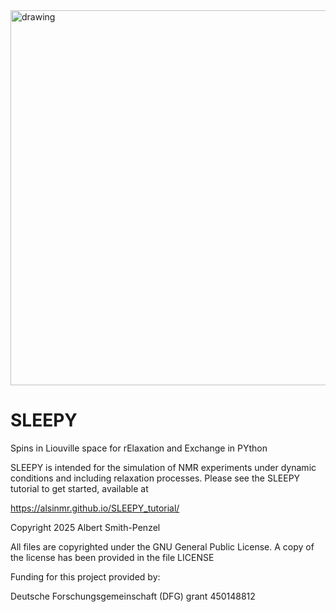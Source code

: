 <img src="logo.png" alt="drawing" width="600"/>

# SLEEPY
Spins in Liouville space for rElaxation and Exchange in PYthon

SLEEPY is intended for the simulation of NMR experiments under dynamic conditions and including relaxation processes. Please see the SLEEPY tutorial to get started, available at

https://alsinmr.github.io/SLEEPY_tutorial/


Copyright 2025 Albert Smith-Penzel

All files are copyrighted under the GNU General Public License. A copy of the license has been provided in the file LICENSE

Funding for this project provided by:

Deutsche Forschungsgemeinschaft (DFG) grant 450148812
